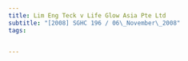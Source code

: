 ```yaml
---
title: Lim Eng Teck v Life Glow Asia Pte Ltd 
subtitle: "[2008] SGHC 196 / 06\_November\_2008"
tags:


---
```



